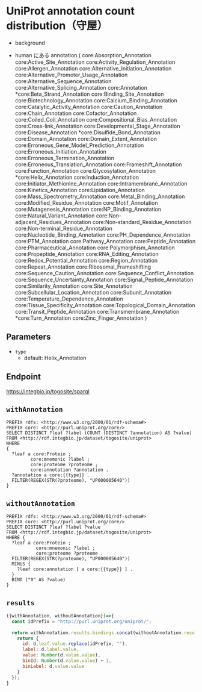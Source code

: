 # UniProt annotation count distribution（守屋）

- background

- human にある annotation (
core:Absorption_Annotation
core:Active_Site_Annotation
core:Activity_Regulation_Annotation
core:Allergen_Annotation
core:Alternative_Initiation_Annotation
core:Alternative_Promoter_Usage_Annotation
core:Alternative_Sequence_Annotation
core:Alternative_Splicing_Annotation
core:Annotation
*core:Beta_Strand_Annotation
core:Binding_Site_Annotation
core:Biotechnology_Annotation
core:Calcium_Binding_Annotation
core:Catalytic_Activity_Annotation
core:Caution_Annotation
core:Chain_Annotation
core:Cofactor_Annotation
core:Coiled_Coil_Annotation
core:Compositional_Bias_Annotation
core:Cross-link_Annotation
core:Developmental_Stage_Annotation
core:Disease_Annotation
*core:Disulfide_Bond_Annotation
core:Domain_Annotation
core:Domain_Extent_Annotation
core:Erroneous_Gene_Model_Prediction_Annotation
core:Erroneous_Initiation_Annotation
core:Erroneous_Termination_Annotation
core:Erroneous_Translation_Annotation
core:Frameshift_Annotation
core:Function_Annotation
core:Glycosylation_Annotation
*core:Helix_Annotation
core:Induction_Annotation
core:Initiator_Methionine_Annotation
core:Intramembrane_Annotation
core:Kinetics_Annotation
core:Lipidation_Annotation
core:Mass_Spectrometry_Annotation
core:Metal_Binding_Annotation
core:Modified_Residue_Annotation
core:Motif_Annotation
core:Mutagenesis_Annotation
core:NP_Binding_Annotation
core:Natural_Variant_Annotation
core:Non-adjacent_Residues_Annotation
core:Non-standard_Residue_Annotation
core:Non-terminal_Residue_Annotation
core:Nucleotide_Binding_Annotation
core:PH_Dependence_Annotation
core:PTM_Annotation
core:Pathway_Annotation
core:Peptide_Annotation
core:Pharmaceutical_Annotation
core:Polymorphism_Annotation
core:Propeptide_Annotation
core:RNA_Editing_Annotation
core:Redox_Potential_Annotation
core:Region_Annotation
core:Repeat_Annotation
core:Ribosomal_Frameshifting
core:Sequence_Caution_Annotation
core:Sequence_Conflict_Annotation
core:Sequence_Uncertainty_Annotation
core:Signal_Peptide_Annotation
core:Similarity_Annotation
core:Site_Annotation
core:Subcellular_Location_Annotation
core:Subunit_Annotation
core:Temperature_Dependence_Annotation
core:Tissue_Specificity_Annotation
core:Topological_Domain_Annotation
core:Transit_Peptide_Annotation
core:Transmembrane_Annotation
*core:Turn_Annotation
core:Zinc_Finger_Annotation
 )
 
## Parameters

* `type`
  * default: Helix_Annotation

## Endpoint
https://integbio.jp/togosite/sparql

## `withAnnotation`
```sparql
PREFIX rdfs: <http://www.w3.org/2000/01/rdf-schema#>
PREFIX core: <http://purl.uniprot.org/core/>
SELECT DISTINCT ?leaf ?label (COUNT (DISTINCT ?annotation) AS ?value)
FROM <http://rdf.integbio.jp/dataset/togosite/uniprot>
WHERE
{
  ?leaf a core:Protein ;
         core:mnemonic ?label ;
         core:proteome ?proteome ;
         core:annotation ?annotation .
  ?annotation a core:{{type}} .
  FILTER(REGEX(STR(?proteome), "UP000005640"))
}
```

## `withoutAnnotation`
```sparql
PREFIX rdfs: <http://www.w3.org/2000/01/rdf-schema#>
PREFIX core: <http://purl.uniprot.org/core/>
SELECT DISTINCT ?leaf ?label ?value
FROM <http://rdf.integbio.jp/dataset/togosite/uniprot>
WHERE {
  ?leaf a core:Protein ;
           core:mnemonic ?label ;
           core:proteome ?proteome .
  FILTER(REGEX(STR(?proteome), "UP000005640"))
  MINUS {
    ?leaf core:annotation [ a core:{{type}} ] .
  }
  BIND ("0" AS ?value)
}
```

## `results`

```javascript
({withAnnotation, withoutAnnotation})=>{
  const idPrefix = "http://purl.uniprot.org/uniprot/";
  
  return withAnnotation.results.bindings.concat(withoutAnnotation.results.bindings).map(d => {
    return {
      id: d.leaf.value.replace(idPrefix, ""),
      label: d.label.value,
      value: Number(d.value.value),
      binId: Number(d.value.value) + 1,
      binLabel: d.value.value
    }
  });
}
```